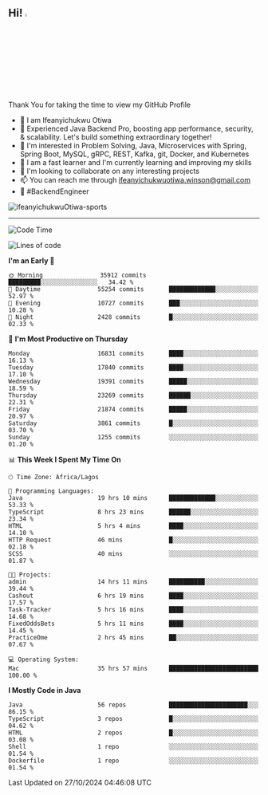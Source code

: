 <!-- BLOG-POST-LIST:START --><!-- BLOG-POST-LIST:END -->

## Hi! <img src="https://media.giphy.com/media/hvRJCLFzcasrR4ia7z/giphy.gif" width="4%"> 

Thank You for taking the time to view my GitHub Profile

- 👋 I am Ifeanyichukwu Otiwa
- 🚀 Experienced Java Backend Pro, boosting app performance, security, & scalability. Let's build something extraordinary together!
- 👀 I'm interested in Problem Solving, Java, Microservices with Spring, Spring Boot, MySQL, gRPC, REST, Kafka, git, Docker, and Kubernetes
- 🌱 I am a fast learner and I'm currently learning and improving my skills
- 💞️ I'm looking to collaborate on any interesting projects
- 📫 You can reach me through ifeanyichukwuotiwa.winson@gmail.com
- 🚀 #BackendEngineer

<p align="left" marginTop="10px"> <img src="https://komarev.com/ghpvc/?username=ifeanyichukwuOtiwa-sports&label=Profile%20views&color=0e75b6&style=for-the-badge" alt="ifeanyichukwuOtiwa-sports" /> </p>

***

<!--START_SECTION:waka-->
![Code Time](http://img.shields.io/badge/Code%20Time-3%2C037%20hrs%2054%20mins-blue)

![Lines of code](https://img.shields.io/badge/From%20Hello%20World%20I%27ve%20Written-25.7%20million%20lines%20of%20code-blue)

**I'm an Early 🐤** 

```text
🌞 Morning                35912 commits       █████████░░░░░░░░░░░░░░░░   34.42 % 
🌆 Daytime                55254 commits       █████████████░░░░░░░░░░░░   52.97 % 
🌃 Evening                10727 commits       ███░░░░░░░░░░░░░░░░░░░░░░   10.28 % 
🌙 Night                  2428 commits        █░░░░░░░░░░░░░░░░░░░░░░░░   02.33 % 
```
📅 **I'm Most Productive on Thursday** 

```text
Monday                   16831 commits       ████░░░░░░░░░░░░░░░░░░░░░   16.13 % 
Tuesday                  17840 commits       ████░░░░░░░░░░░░░░░░░░░░░   17.10 % 
Wednesday                19391 commits       █████░░░░░░░░░░░░░░░░░░░░   18.59 % 
Thursday                 23269 commits       ██████░░░░░░░░░░░░░░░░░░░   22.31 % 
Friday                   21874 commits       █████░░░░░░░░░░░░░░░░░░░░   20.97 % 
Saturday                 3861 commits        █░░░░░░░░░░░░░░░░░░░░░░░░   03.70 % 
Sunday                   1255 commits        ░░░░░░░░░░░░░░░░░░░░░░░░░   01.20 % 
```


📊 **This Week I Spent My Time On** 

```text
🕑︎ Time Zone: Africa/Lagos

💬 Programming Languages: 
Java                     19 hrs 10 mins      █████████████░░░░░░░░░░░░   53.33 % 
TypeScript               8 hrs 23 mins       ██████░░░░░░░░░░░░░░░░░░░   23.34 % 
HTML                     5 hrs 4 mins        ████░░░░░░░░░░░░░░░░░░░░░   14.10 % 
HTTP Request             46 mins             █░░░░░░░░░░░░░░░░░░░░░░░░   02.18 % 
SCSS                     40 mins             ░░░░░░░░░░░░░░░░░░░░░░░░░   01.87 % 

🐱‍💻 Projects: 
admin                    14 hrs 11 mins      ██████████░░░░░░░░░░░░░░░   39.44 % 
Cashout                  6 hrs 19 mins       ████░░░░░░░░░░░░░░░░░░░░░   17.57 % 
Task-Tracker             5 hrs 16 mins       ████░░░░░░░░░░░░░░░░░░░░░   14.68 % 
FixedOddsBets            5 hrs 11 mins       ████░░░░░░░░░░░░░░░░░░░░░   14.45 % 
PracticeOme              2 hrs 45 mins       ██░░░░░░░░░░░░░░░░░░░░░░░   07.67 % 

💻 Operating System: 
Mac                      35 hrs 57 mins      █████████████████████████   100.00 % 
```

**I Mostly Code in Java** 

```text
Java                     56 repos            ██████████████████████░░░   86.15 % 
TypeScript               3 repos             █░░░░░░░░░░░░░░░░░░░░░░░░   04.62 % 
HTML                     2 repos             █░░░░░░░░░░░░░░░░░░░░░░░░   03.08 % 
Shell                    1 repo              ░░░░░░░░░░░░░░░░░░░░░░░░░   01.54 % 
Dockerfile               1 repo              ░░░░░░░░░░░░░░░░░░░░░░░░░   01.54 % 
```




 Last Updated on 27/10/2024 04:46:08 UTC
<!--END_SECTION:waka-->

<!--
<p align="center">
![trophy](https://github-profile-trophy.vercel.app/?username=ifeanyichukwuOtiwa-sports&theme=onedark) (https://github.com/ryo-ma/github-profile-trophy)
</p>
-->

<!---
ifeanyi-otiwa/ifeanyi-otiwa is a ✨ special ✨ repository because its `README.md` (this file) appears on your GitHub profile.
You can click the Preview link to take a look at your changes.
--->
